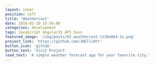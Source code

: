 ```yaml
---
layout: inner
position: left
title: 'Weathercast'
date: 2016-02-20 15:56:00
categories: development
tags: JavaScript AngularJS API Sass
featured_image: '/img/posts/02_weathercast-1130x864-2x.png'
project_link: 'https://github.com/JDElli0tt'
button_icon: 'github'
button_text: 'Visit Project'
lead_text: 'A simple weather forecast app for your favorite city.'
---
```

